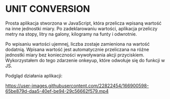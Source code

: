 # UNIT CONVERSION

Prosta aplikacja stworzona w JavaScript, która przelicza wpisaną wartość na inne jednostki miary. 
Po zadeklarowaniu wartości, aplikacja przeliczy metry na stopy, litry na galony, kilogramy na funty i odwrotnie. 

Po wpisaniu wartości ujemnej, liczba zostaje zamieniona na wartość dodatnią. 
Wpisana wartość jest automatycznie przeliczana na różne jednostki miary bez konieczności wywoływania akcji
przyciskiem. Wykorzystałem do tego zdarzenie onkeyup, które odwołuje się do funkcji w JS.

Podgląd działania aplikacji: 



https://user-images.githubusercontent.com/22822454/166900598-65be879d-daa5-40ef-be94-29c56662f579.mp4


